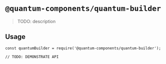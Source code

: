 # `@quantum-components/quantum-builder`

> TODO: description

## Usage

```
const quantumBuilder = require('@quantum-components/quantum-builder');

// TODO: DEMONSTRATE API
```
